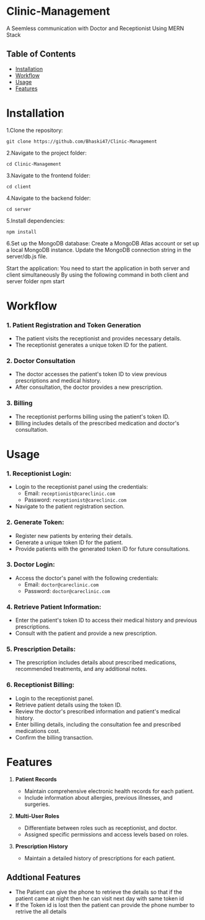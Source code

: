 # Clinic-Management
A Seemless communication with Doctor and Receptionist Using MERN Stack

## Table of Contents

- [Installation](#installation)
- [Workflow](#workflow)
- [Usage](#usage)
- [Features](#features)

# Installation
1.Clone the repository:

    git clone https://github.com/Bhaski47/Clinic-Management

2.Navigate to the project folder:

    cd Clinic-Management

3.Navigate to the frontend folder:

    cd client

4.Navigate to the backend folder:

    cd server

5.Install dependencies:

    npm install

6.Set up the MongoDB database:
    Create a MongoDB Atlas account or set up a local MongoDB instance.
    Update the MongoDB connection string in the server/db.js file.

Start the application:
  You need to start the application in both server and client simultaneously
  By using the following command in both client and server folder
    npm start

# Workflow

### 1. Patient Registration and Token Generation

- The patient visits the receptionist and provides necessary details.
- The receptionist generates a unique token ID for the patient.

### 2. Doctor Consultation

- The doctor accesses the patient's token ID to view previous prescriptions and medical history.
- After consultation, the doctor provides a new prescription.

### 3. Billing

- The receptionist performs billing using the patient's token ID.
- Billing includes details of the prescribed medication and doctor's consultation.

# Usage

### 1. Receptionist Login:

- Login to the receptionist panel using the credentials:
  - Email: `receptionist@careclinic.com`
  - Password: `receptionist@careclinic.com`
- Navigate to the patient registration section.

### 2. Generate Token:

- Register new patients by entering their details.
- Generate a unique token ID for the patient.
- Provide patients with the generated token ID for future consultations.

### 3. Doctor Login:

- Access the doctor's panel with the following credentials:
  - Email: `doctor@careclinic.com`
  - Password: `doctor@careclinic.com`

### 4. Retrieve Patient Information:

- Enter the patient's token ID to access their medical history and previous prescriptions.
- Consult with the patient and provide a new prescription.

### 5. Prescription Details:

- The prescription includes details about prescribed medications, recommended treatments, and any additional notes.

### 6. Receptionist Billing:

- Login to the receptionist panel.
- Retrieve patient details using the token ID.
- Review the doctor's prescribed information and patient's medical history.
- Enter billing details, including the consultation fee and prescribed medications cost.
- Confirm the billing transaction.

# Features

1. **Patient Records**
   - Maintain comprehensive electronic health records for each patient.
   - Include information about allergies, previous illnesses, and surgeries.

2. **Multi-User Roles**
   - Differentiate between roles such as receptionist, and doctor.
   - Assigned specific permissions and access levels based on roles.

3. **Prescription History**
   - Maintain a detailed history of prescriptions for each patient.

## Addtional Features
- The Patient can give the phone to retrieve the details so that if the patient came at night then he can visit next day with same token id
- If the Token id is lost then the patient can provide the phone number to retrive the all details
